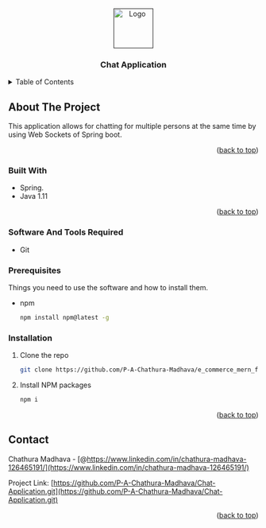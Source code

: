 <a name="readme-top"></a>

<!-- PROJECT LOGO -->
<br />
<div align="center">
  <a href="">
    <img src="https://d112y698adiu2z.cloudfront.net/photos/production/software_photos/001/781/752/datas/original.png" alt="Logo" width="80" height="80">
  </a>

  <h3 align="center">Chat Application</h3>
</div>

<!-- TABLE OF CONTENTS -->
<details>
  <summary>Table of Contents</summary>
  <ol>
    <li>
      <a href="#about-the-project">About The Project</a>
      <ul>
        <li><a href="#built-with">Built With</a></li>
      </ul>
    </li>
    <li>
      <a href="#getting-started">Getting Started</a>
      <ul>
        <li><a href="#prerequisites">Prerequisites</a></li>
        <li><a href="#installation">Installation</a></li>
      </ul>
    </li>
    <li><a href="#contact">Contact</a></li>
  </ol>
</details>

<!-- ABOUT THE PROJECT -->

## About The Project

This application allows for chatting for multiple persons at the same time by using Web Sockets of Spring boot.

<p align="right">(<a href="#readme-top">back to top</a>)</p>

### Built With

- Spring.
- Java 1.11

<p align="right">(<a href="#readme-top">back to top</a>)</p>

<!-- GETTING STARTED -->

### Software And Tools Required

- Git

### Prerequisites

Things you need to use the software and how to install them.

- npm
  ```sh
  npm install npm@latest -g
  ```

### Installation

1. Clone the repo
   ```sh
   git clone https://github.com/P-A-Chathura-Madhava/e_commerce_mern_frontend.git
   ```
2. Install NPM packages
   ```sh
   npm i
   ```

<p align="right">(<a href="#readme-top">back to top</a>)</p>

<!-- CONTACT -->

## Contact

Chathura Madhava - [@https://www.linkedin.com/in/chathura-madhava-126465191/](https://www.linkedin.com/in/chathura-madhava-126465191/)

Project Link: [https://github.com/P-A-Chathura-Madhava/Chat-Application.git](https://github.com/P-A-Chathura-Madhava/Chat-Application.git)

<p align="right">(<a href="#readme-top">back to top</a>)</p>
